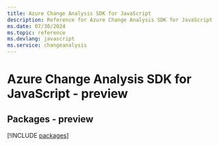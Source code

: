 ```yaml
---
title: Azure Change Analysis SDK for JavaScript
description: Reference for Azure Change Analysis SDK for JavaScript
ms.date: 07/30/2024
ms.topic: reference
ms.devlang: javascript
ms.service: changeanalysis
---
```

# Azure Change Analysis SDK for JavaScript - preview
## Packages - preview
[!INCLUDE [packages](change-analysis-index.md)]